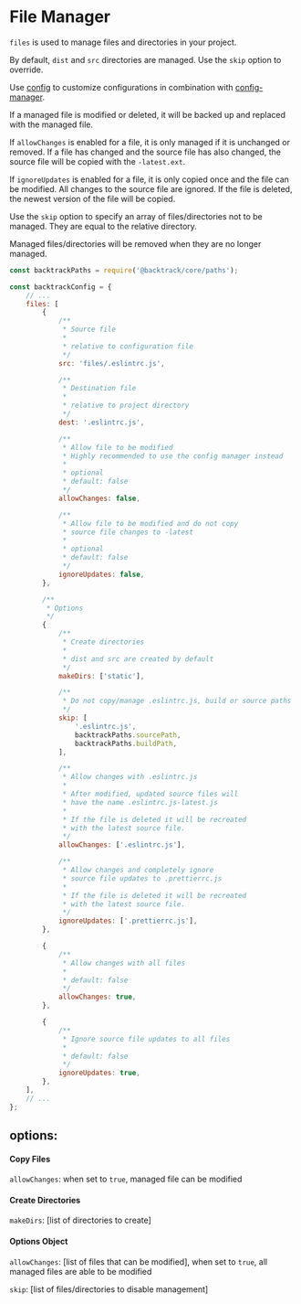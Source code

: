 # File Manager

`files` is used to manage files and directories in your project.

By default, `dist` and `src` directories are managed. Use the `skip` option to override.

Use [config](./config.md) to customize configurations in combination with [config-manager](../config-manager.md).

If a managed file is modified or deleted, it will be backed up and replaced with the managed file.

If `allowChanges` is enabled for a file, it is only managed if it is unchanged or removed. If a file has changed and the source file has also changed, the source file will be copied with the `-latest.ext`.

If `ignoreUpdates` is enabled for a file, it is only copied once and the file can be modified. All changes to the source file are ignored. If the file is deleted, the newest version of the file will be copied.

Use the `skip` option to specify an array of files/directories not to be managed. They are equal to the relative directory.

Managed files/directories will be removed when they are no longer managed.

```js
const backtrackPaths = require('@backtrack/core/paths');

const backtrackConfig = {
    // ...
    files: [
        {
            /**
             * Source file
             *
             * relative to configuration file
             */
            src: 'files/.eslintrc.js',

            /**
             * Destination file
             *
             * relative to project directory
             */
            dest: '.eslintrc.js',

            /**
             * Allow file to be modified
             * Highly recommended to use the config manager instead
             *
             * optional
             * default: false
             */
            allowChanges: false,

            /**
             * Allow file to be modified and do not copy
             * source file changes to -latest
             *
             * optional
             * default: false
             */
            ignoreUpdates: false,
        },

        /**
         * Options
         */
        {
            /**
             * Create directories
             *
             * dist and src are created by default
             */
            makeDirs: ['static'],

            /**
             * Do not copy/manage .eslintrc.js, build or source paths
             */
            skip: [
                '.eslintrc.js',
                backtrackPaths.sourcePath,
                backtrackPaths.buildPath,
            ],

            /**
             * Allow changes with .eslintrc.js
             *
             * After modified, updated source files will
             * have the name .eslintrc.js-latest.js
             *
             * If the file is deleted it will be recreated
             * with the latest source file.
             */
            allowChanges: ['.eslintrc.js'],

            /**
             * Allow changes and completely ignore
             * source file updates to .prettierrc.js
             *
             * If the file is deleted it will be recreated
             * with the latest source file.
             */
            ignoreUpdates: ['.prettierrc.js'],
        },

        {
            /**
             * Allow changes with all files
             *
             * default: false
             */
            allowChanges: true,
        },

        {
            /**
             * Ignore source file updates to all files
             *
             * default: false
             */
            ignoreUpdates: true,
        },
    ],
    // ...
};
```

## options:

#### Copy Files

`allowChanges`: when set to `true`, managed file can be modified

#### Create Directories

`makeDirs`: [list of directories to create]

#### Options Object

`allowChanges`: [list of files that can be modified], when set to `true`, all managed files are able to be modified

`skip`: [list of files/directories to disable management]
